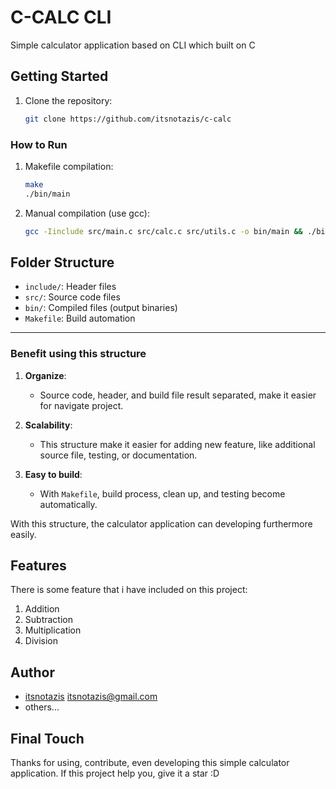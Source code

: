 # C-CALC CLI

Simple calculator application based on CLI which built on C

## Getting Started

1. Clone the repository:
    ```bash
    git clone https://github.com/itsnotazis/c-calc
    ```

### How to Run

1. Makefile compilation:

   ```bash
   make
   ./bin/main
   ```

2. Manual compilation (use gcc):

   ```bash
   gcc -Iinclude src/main.c src/calc.c src/utils.c -o bin/main && ./bin/main
   ```

## Folder Structure

- `include/`: Header files
- `src/`: Source code files
- `bin/`: Compiled files (output binaries)
- `Makefile`: Build automation

---

### **Benefit using this structure**

1. **Organize**:

   - Source code, header, and build file result separated, make it easier for navigate project.

2. **Scalability**:

   - This structure make it easier for adding new feature, like additional source file, testing, or documentation.

3. **Easy to build**:

   - With `Makefile`, build process, clean up, and testing become automatically.

With this structure, the calculator application can developing furthermore easily.

## Features
There is some feature that i have included on this project:

1. Addition 
2. Subtraction
3. Multiplication
4. Division

## Author 
- [itsnotazis](https://github.com/itsnotazis) <itsnotazis@gmail.com>
- others...

## Final Touch

Thanks for using, contribute, even developing this simple calculator application. If this project help you, give it a star :D
